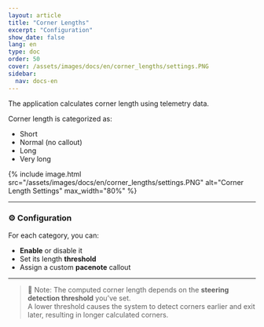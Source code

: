 ```yaml
---
layout: article
title: "Corner Lengths"
excerpt: "Configuration"
show_date: false
lang: en
type: doc
order: 50
cover: /assets/images/docs/en/corner_lengths/settings.PNG
sidebar:
  nav: docs-en
---
```


The application calculates corner length using telemetry data.

Corner length is categorized as:

- Short
- Normal (no callout)
- Long
- Very long

{% include image.html
   src="/assets/images/docs/en/corner_lengths/settings.PNG"
   alt="Corner Length Settings"
   max_width="80%" %}

---

### ⚙️ Configuration

For each category, you can:

- **Enable** or disable it
- Set its length **threshold**
- Assign a custom **pacenote** callout

---

> 📌 Note: The computed corner length depends on the **steering detection threshold** you’ve set.  
> A lower threshold causes the system to detect corners earlier and exit later, resulting in longer calculated corners.
